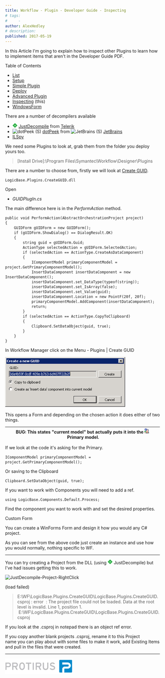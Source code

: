 ```yaml
---
title: Workflow - Plugin - Developer Guide - Inspecting
# tags:
#     - 
author: AlexHedley
# description: 
published: 2017-05-19
---
```


In this Article I'm going to explain how to inspect other Plugins to learn how to implement items that aren't in the Developer Guide PDF.
  
Table of Contents
  
- [List](https://community.broadcom.com/symantecenterprise/viewdocument?DocumentKey=016f70af-1c51-438b-bbae-f98e86164f26&amp;CommunityKey=04ead5e9-3643-4118-b853-afa5a58710c6&amp;tab=librarydocuments)
- [Setup](https://community.broadcom.com/symantecenterprise/viewdocument?DocumentKey=84ee5f15-df6c-44c7-8acd-e2764f0c4717&amp;CommunityKey=04ead5e9-3643-4118-b853-afa5a58710c6&amp;tab=librarydocuments)
- [Simple Plugin](https://community.broadcom.com/symantecenterprise/viewdocument?DocumentKey=8aeca32a-9a00-4d91-b618-f6af07957e71&amp;CommunityKey=04ead5e9-3643-4118-b853-afa5a58710c6&amp;tab=librarydocuments)
- [Deploy](https://community.broadcom.com/symantecenterprise/viewdocument?DocumentKey=2e508788-3a83-4a91-8e5b-18b28ca1cc02&amp;CommunityKey=04ead5e9-3643-4118-b853-afa5a58710c6&amp;tab=librarydocuments)
- [Advanced Plugin](https://community.broadcom.com/symantecenterprise/viewdocument?DocumentKey=5076bfd9-0b26-408c-b957-3bb5fb0b59c2&amp;CommunityKey=04ead5e9-3643-4118-b853-afa5a58710c6&amp;tab=librarydocuments)
- [Inspecting](https://community.broadcom.com/symantecenterprise/viewdocument?DocumentKey=6d54d145-537c-40e6-86ca-b5dec2b1e972&amp;CommunityKey=04ead5e9-3643-4118-b853-afa5a58710c6&amp;tab=librarydocuments) (this)
- [WindowsForm](https://community.broadcom.com/symantecenterprise/viewdocument?DocumentKey=80b95a29-8a1a-44ce-a616-87cf8e001dbd&amp;CommunityKey=04ead5e9-3643-4118-b853-afa5a58710c6&amp;tab=librarydocuments)

There are a number of decompilers available

- ![JustDecompile](images\JustDecompile.png) [JustDecompile](http://www.telerik.com/products/decompiler.aspx) from [Telerik](http://www.telerik.com/)
- ![dotPeek (S)](images\dotPeekS.png) [dotPeek](https://www.jetbrains.com/decompiler/) from ![JetBrains (S)](images\JetBrainsS.png) [JetBrains](https://www.jetbrains.com/)
- [ILSpy](http://ilspy.net/)

We need some Plugins to look at, grab them from the folder you deploy yours too.

> [Install Drive]:\Program Files\Symantec\Workflow\Designer\Plugins

There are a number to choose from, firstly we will look at [Create GUID](https://community.broadcom.com/symantecenterprise/viewdocument?DocumentKey=0cb4ba5b-6f4b-4fe8-bc05-a16971bd1f5d&amp;CommunityKey=04ead5e9-3643-4118-b853-afa5a58710c6&amp;tab=librarydocuments).

    LogicBase.Plugins.CreateGUID.dll

Open

- *GUIDPlugIn.cs*

The main difference here is in the *PerformAction* method.

    public void PerformAction(AbstractOrchestrationProject project)
    {
        GUIDForm gUIDForm = new GUIDForm();
        if (gUIDForm.ShowDialog() == DialogResult.OK)
        {
            string guid = gUIDForm.Guid;
            ActionType selectedAction = gUIDForm.SelectedAction;
            if (selectedAction == ActionType.CreateAsDataComponent)
            {
                IComponentModel primaryComponentModel = project.GetPrimaryComponentModel();
                InsertDataComponent insertDataComponent = new InsertDataComponent();
                insertDataComponent.set_DataType(typeof(string));
                insertDataComponent.set_IsArray(false);
                insertDataComponent.set_Value(guid);
                insertDataComponent.Location = new PointF(20f, 20f);
                primaryComponentModel.AddComponent(insertDataComponent);
                return;
            }
            if (selectedAction == ActionType.CopyToClipboard)
            {
                Clipboard.SetDataObject(guid, true);
            }
        }
    }

In Workflow Manager click on the Menu - Plugins | Create GUID
  
![Workflow - Menu - Plugins - Create GUID](images\Workflow-Menu-Plugins-CreateGUID.png)
  
This opens a Form and depending on the chosen action it does either of two things.

| BUG: This states "current model" but actually puts it into the ![Model 1](images\Model1.png) Primary model. |
| --- |

If we look at the code it's asking for the Primary.

    IComponentModel primaryComponentModel = project.GetPrimaryComponentModel();

Or saving to the Clipboard

    Clipboard.SetDataObject(guid, true);

If you want to work with Components you will need to add a ref.

    using LogicBase.Components.Default.Process;

Find the component you want to work with and set the desired properties.

Custom Form
  
You can create a WinForms Form and design it how you would any C# project.
  
As you can see from the above code just create an instance and use how you would normally, nothing specific to WF.

---
  
You can try creating a Project from the DLL (using ![JustDecompile](images\JustDecompile.png) JustDecompile) but I've had issues getting this to work.
  
![JustDecompile-Project-RightClick](images\JustDecompile-Project-RightClick.png)
  
(load failed)

> E:\WF\LogicBase.Plugins.CreateGUID\LogicBase.Plugins.CreateGUID.csproj : error  : The project file could not be loaded. Data at the root level is invalid. Line 1, position 1.  E:\WF\LogicBase.Plugins.CreateGUID\LogicBase.Plugins.CreateGUID.csproj

If you look at the .csproj in notepad there is an object ref error.
  
If you copy another blank projects .csproj, rename it to this Project name you can play about with some files to make it work, add Existing Items and pull in the files that were created.
  
---

![Protirus](images\Protirus.png)
